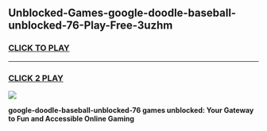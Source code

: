 
## Unblocked-Games-google-doodle-baseball-unblocked-76-Play-Free-3uzhm
<h3>
<a href="https://premium76.site?title=google-doodle-baseball-unblocked-76&ref=18A1">CLICK TO PLAY</a></h3>
<hr>

<h3>
<a href="https://premium76.site?title=google-doodle-baseball-unblocked-76&ref=18A1">CLICK 2 PLAY</a>
  
</h3>

<a href="https://premium76.site?title=google-doodle-baseball-unblocked-76&ref=18A1"><img src="https://clearcache.store/games.png"></a>


**google-doodle-baseball-unblocked-76 games unblocked: Your Gateway to Fun and Accessible Online Gaming**
